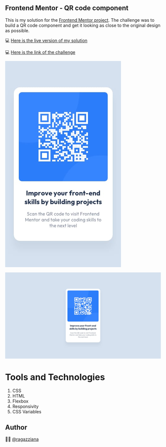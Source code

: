 
## Frontend Mentor - QR code component

This is my solution for the [Frontend Mentor project](https://www.frontendmentor.io/solutions/qr-code-challenge-flex-box-and-css-variables-QI7d4CkKpH). The challenge was to build a QR code component and get it looking as close to the original design as possible.

💻 [Here is the live version of my solution](https://ragazziana.github.io/frontendmentor_qrcode/)

💻 [Here is the link of the challenge](https://www.frontendmentor.io/solutions/qr-code-challenge-flex-box-and-css-variables-QI7d4CkKpH)

![This is the Mobile Version](https://github.com/ragazziana/frontendmentor_qrcode/blob/main/design/mobile-design.jpg?raw=true)

![This is the desktop version](https://github.com/ragazziana/frontendmentor_qrcode/blob/main/design/desktop-design.jpg?raw=true)

# Tools and Technologies

1. CSS
2. HTML
3. Flexbox
4. Responsivity
5. CSS Variables

## Author
👩‍💻  [@ragazziana](https://github.com/ragazziana)
